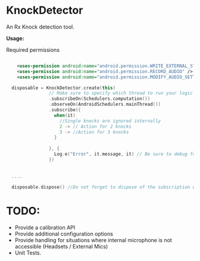 # KnockDetector

An Rx Knock detection tool.

<b>Usage:</b>


Required permissions

```xml

    <uses-permission android:name="android.permission.WRITE_EXTERNAL_STORAGE" />
    <uses-permission android:name="android.permission.RECORD_AUDIO" />
    <uses-permission android:name="android.permission.MODIFY_AUDIO_SETTINGS" />

```

```kotlin
  disposable = KnockDetector.create(this)
                // Make sure to specify which thread to run your logic on, as this isn't internally restricted
                .subscribeOn(Schedulers.computation()) 
                .observeOn(AndroidSchedulers.mainThread())
                .subscribe({
                  when(it)
                    //Single knocks are ignored internally
                    2 -> // Action for 2 knocks
                    3 -> //Action for 3 knocks
                  }
                
                }, {
                  Log.e("Error", it.message, it) // Be sure to debug for missing permissions.
                })
                
                
  ....
  
  disposable.dispose() //Do not forget to dispose of the subscription when not needed, so resources can be release.

```
TODO:
====
- Provide a calibration API
- Provide additional configuration options
- Provide handling for situations where internal microphone is not accessible (Headsets / External Mics)
- Unit Tests.
